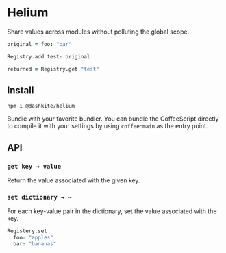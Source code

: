 # Helium

Share values across modules without polluting the global scope.

```coffee
original = foo: "bar"

Registry.add test: original

returned = Registry.get "test"
```

## Install

```
npm i @dashkite/helium
```

Bundle with your favorite bundler. You can bundle the CoffeeScript directly to compile it with your settings by using `coffee:main` as the entry point.

## API

### `get key → value`

Return the value associated with the given key.

### `set dictionary → ~`

For each key-value pair in the dictionary, set the value associated with the key.

```coffeescript
Registery.set
  foo: "apples"
  bar: "bananas"
```
